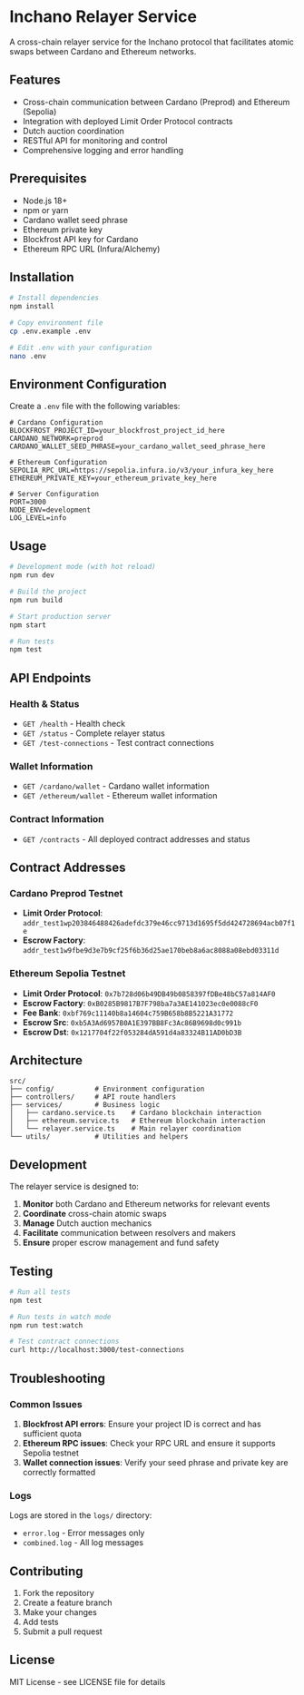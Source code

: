 # Inchano Relayer Service

A cross-chain relayer service for the Inchano protocol that facilitates atomic swaps between Cardano and Ethereum networks.

## Features

-   Cross-chain communication between Cardano (Preprod) and Ethereum (Sepolia)
-   Integration with deployed Limit Order Protocol contracts
-   Dutch auction coordination
-   RESTful API for monitoring and control
-   Comprehensive logging and error handling

## Prerequisites

-   Node.js 18+
-   npm or yarn
-   Cardano wallet seed phrase
-   Ethereum private key
-   Blockfrost API key for Cardano
-   Ethereum RPC URL (Infura/Alchemy)

## Installation

```bash
# Install dependencies
npm install

# Copy environment file
cp .env.example .env

# Edit .env with your configuration
nano .env
```

## Environment Configuration

Create a `.env` file with the following variables:

```env
# Cardano Configuration
BLOCKFROST_PROJECT_ID=your_blockfrost_project_id_here
CARDANO_NETWORK=preprod
CARDANO_WALLET_SEED_PHRASE=your_cardano_wallet_seed_phrase_here

# Ethereum Configuration
SEPOLIA_RPC_URL=https://sepolia.infura.io/v3/your_infura_key_here
ETHEREUM_PRIVATE_KEY=your_ethereum_private_key_here

# Server Configuration
PORT=3000
NODE_ENV=development
LOG_LEVEL=info
```

## Usage

```bash
# Development mode (with hot reload)
npm run dev

# Build the project
npm run build

# Start production server
npm start

# Run tests
npm test
```

## API Endpoints

### Health & Status

-   `GET /health` - Health check
-   `GET /status` - Complete relayer status
-   `GET /test-connections` - Test contract connections

### Wallet Information

-   `GET /cardano/wallet` - Cardano wallet information
-   `GET /ethereum/wallet` - Ethereum wallet information

### Contract Information

-   `GET /contracts` - All deployed contract addresses and status

## Contract Addresses

### Cardano Preprod Testnet

-   **Limit Order Protocol**: `addr_test1wp203846488426adefdc379e46cc9713d1695f5dd424728694acb07f1e`
-   **Escrow Factory**: `addr_test1w9fbe9d3e7b9cf25f6b36d25ae170beb8a6ac8088a08ebd03311d`

### Ethereum Sepolia Testnet

-   **Limit Order Protocol**: `0x7b728d06b49DB49b0858397fDBe48bC57a814AF0`
-   **Escrow Factory**: `0xB0285B9817B7F798ba7a3AE141023ec0e0088cF0`
-   **Fee Bank**: `0xbf769c11140b8a14604c759B658b8B5221A31772`
-   **Escrow Src**: `0xb5A3Ad6957B0A1E397BB8Fc3Ac86B9698d0c991b`
-   **Escrow Dst**: `0x1217704f22f053284dA591d4a83324B11AD0bD3B`

## Architecture

```
src/
├── config/          # Environment configuration
├── controllers/     # API route handlers
├── services/        # Business logic
│   ├── cardano.service.ts    # Cardano blockchain interaction
│   ├── ethereum.service.ts   # Ethereum blockchain interaction
│   └── relayer.service.ts    # Main relayer coordination
└── utils/           # Utilities and helpers
```

## Development

The relayer service is designed to:

1. **Monitor** both Cardano and Ethereum networks for relevant events
2. **Coordinate** cross-chain atomic swaps
3. **Manage** Dutch auction mechanics
4. **Facilitate** communication between resolvers and makers
5. **Ensure** proper escrow management and fund safety

## Testing

```bash
# Run all tests
npm test

# Run tests in watch mode
npm run test:watch

# Test contract connections
curl http://localhost:3000/test-connections
```

## Troubleshooting

### Common Issues

1. **Blockfrost API errors**: Ensure your project ID is correct and has sufficient quota
2. **Ethereum RPC issues**: Check your RPC URL and ensure it supports Sepolia testnet
3. **Wallet connection issues**: Verify your seed phrase and private key are correctly formatted

### Logs

Logs are stored in the `logs/` directory:

-   `error.log` - Error messages only
-   `combined.log` - All log messages

## Contributing

1. Fork the repository
2. Create a feature branch
3. Make your changes
4. Add tests
5. Submit a pull request

## License

MIT License - see LICENSE file for details
